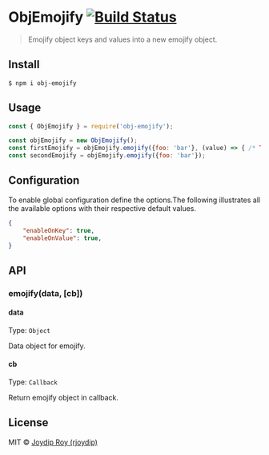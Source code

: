 # ObjEmojify [![Build Status](https://travis-ci.org/rjoydip/obj-emojify.svg?branch=master)](https://travis-ci.org/rjoydip/obj-emojify)

> Emojify object keys and values into a new emojify object.

## Install

```
$ npm i obj-emojify
```

## Usage

```js
const { ObjEmojify } = require('obj-emojify');

const objEmojify = new ObjEmojify();
const firstEmojify = objEmojify.emojify({foo: 'bar'}, (value) => { /* TODO: value */ });
const secondEmojify = objEmojify.emojify({foo: 'bar'});
```

## Configuration

To enable global configuration define the options.The following illustrates all the available options with their respective default values.

```json
{
    "enableOnKey": true,
    "enableOnValue": true,
}
```

## API

### emojify(data, [cb])

#### data

Type: `Object`

Data object for emojify.

#### cb

Type: `Callback`

Return emojify object in callback.

## License

MIT © [Joydip Roy (rjoydip)](https://github.com/rjoydip/obj-emojify/blob/master/license.md)
